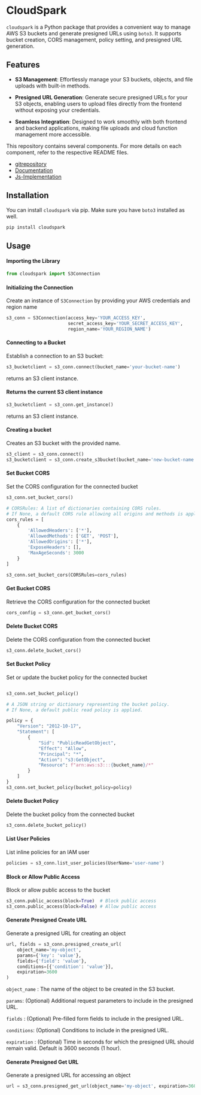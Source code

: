 # CloudSpark


`cloudspark` is a Python package that provides a convenient way to manage AWS S3 buckets and generate presigned URLs using `boto3`. It supports bucket creation, CORS management, policy setting, and presigned URL generation.

## Features

- **S3 Management**: Effortlessly manage your S3 buckets, objects, and file uploads with built-in methods.

- **Presigned URL Generation**: Generate secure presigned URLs for your S3 objects, enabling users to upload files directly from the frontend without exposing your credentials.

- **Seamless Integration**: Designed to work smoothly with both frontend and backend applications, making file uploads and cloud function management more accessible.


This repository contains several components. For more details on each component, refer to the respective README files.

- [gitrepository](https://github.com/muhammedrahil/cloudspark)
- [Documentation](README.md)
- [Js-Implementation](js-implementation.md)


## Installation

You can install `cloudspark` via pip. Make sure you have `boto3` installed as well.

```bash 
pip install cloudspark 
```
## Usage
#### Importing the Library
```python
from cloudspark import S3Connection
```
#### Initializing the Connection
Create an instance of `S3Connection` by providing your AWS credentials and region name
```python
s3_conn = S3Connection(access_key='YOUR_ACCESS_KEY',
                       secret_access_key='YOUR_SECRET_ACCESS_KEY',
                       region_name='YOUR_REGION_NAME')
```

#### Connecting to a Bucket
Establish a connection to an S3 bucket: 
```python
s3_bucketclient = s3_conn.connect(bucket_name='your-bucket-name')
```
returns an S3 client instance. 

#### Returns the current S3 client instance 
```python
s3_bucketclient = s3_conn.get_instance()
```
returns an S3 client instance. 

#### Creating a bucket
Creates an S3 bucket with the provided name.
```python
s3_client = s3_conn.connect()
s3_bucketclient = s3_conn.create_s3bucket(bucket_name='new-bucket-name')
```

#### Set Bucket CORS
Set the CORS configuration for the connected bucket

```python
s3_conn.set_bucket_cors()

# CORSRules: A list of dictionaries containing CORS rules.
# If None, a default CORS rule allowing all origins and methods is applied.
cors_rules = [
    {
        'AllowedHeaders': ['*'],
        'AllowedMethods': ['GET', 'POST'],
        'AllowedOrigins': ['*'],
        'ExposeHeaders': [],
        'MaxAgeSeconds': 3000
    }
]

s3_conn.set_bucket_cors(CORSRules=cors_rules)
```
#### Get Bucket CORS
Retrieve the CORS configuration for the connected bucket
```python
cors_config = s3_conn.get_bucket_cors()
```

#### Delete Bucket CORS
Delete the CORS configuration from the connected bucket
```python
s3_conn.delete_bucket_cors()
```
#### Set Bucket Policy
Set or update the bucket policy for the connected bucket
```python

s3_conn.set_bucket_policy()

# A JSON string or dictionary representing the bucket policy. 
# If None, a default public read policy is applied.

policy = {
    "Version": "2012-10-17",
    "Statement": [
        {
            "Sid": "PublicReadGetObject",
            "Effect": "Allow",
            "Principal": "*",
            "Action": "s3:GetObject",
            "Resource": f"arn:aws:s3:::{bucket_name}/*"
        }
    ]
}
s3_conn.set_bucket_policy(bucket_policy=policy)
```

#### Delete Bucket Policy
Delete the bucket policy from the connected bucket
```python
s3_conn.delete_bucket_policy()
```

#### List User Policies
List inline policies for an IAM user
```python
policies = s3_conn.list_user_policies(UserName='user-name')
```
#### Block or Allow Public Access
Block or allow public access to the bucket
```python
s3_conn.public_access(block=True)  # Block public access
s3_conn.public_access(block=False) # Allow public access
```

#### Generate Presigned Create URL
Generate a presigned URL for creating an object

```python
url, fields = s3_conn.presigned_create_url(
    object_name='my-object',
    params={'key': 'value'},
    fields={'field': 'value'},
    conditions=[{'condition': 'value'}],
    expiration=3600
)
```
`object_name` : The name of the object to be created in the S3 bucket.

`params`: (Optional) Additional request parameters to include in the presigned URL.

`fields` : (Optional) Pre-filled form fields to include in the presigned URL.

`conditions`: (Optional) Conditions to include in the presigned URL.

`expiration` : (Optional) Time in seconds for which the presigned URL should remain valid. Default is 3600 seconds (1 hour).

#### Generate Presigned Get URL
Generate a presigned URL for accessing an object

```python
url = s3_conn.presigned_get_url(object_name='my-object', expiration=3600)
```